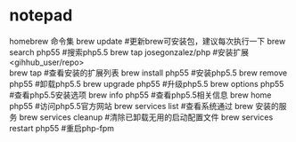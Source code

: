 # notepad
homebrew 命令集
    brew update                        #更新brew可安装包，建议每次执行一下
    brew search php55                  #搜索php5.5
    brew tap josegonzalez/php          #安装扩展<gihhub_user/repo>   
    brew tap                           #查看安装的扩展列表
    brew install php55                 #安装php5.5
    brew remove  php55                 #卸载php5.5
    brew upgrade php55                 #升级php5.5
    brew options php55                 #查看php5.5安装选项
    brew info    php55                 #查看php5.5相关信息
    brew home    php55                 #访问php5.5官方网站
    brew services list                 #查看系统通过 brew 安装的服务
    brew services cleanup              #清除已卸载无用的启动配置文件
    brew services restart php55        #重启php-fpm
